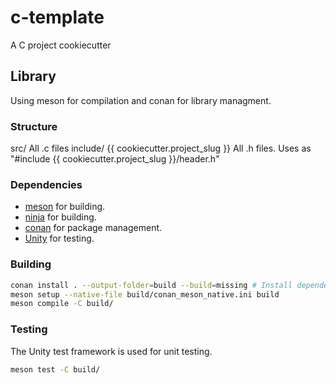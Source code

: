 # c-template

A C project cookiecutter

## Library

Using meson for compilation and conan for library managment.

### Structure

src/                All .c files
include/
    {{ cookiecutter.project_slug }}  All .h files. Uses as "#include {{ cookiecutter.project_slug }}/header.h"

### Dependencies

- [meson](https://mesonbuild.com/) for building.
- [ninja](https://ninja-build.org/) for building.
- [conan](https://conan.io/) for package management.
- [Unity](https://www.throwtheswitch.org/unity) for testing.

### Building

```bash
conan install . --output-folder=build --build=missing # Install dependencies
meson setup --native-file build/conan_meson_native.ini build
meson compile -C build/
```

### Testing

The Unity test framework is used for unit testing.

```bash
meson test -C build/
```
